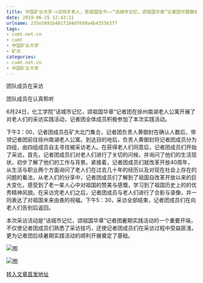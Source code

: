 ```yaml
---
title: 中国矿业大学->访同岁老人，思祖国往今——“话城市记忆，颂祖国华章”记者团开展敬老院采访实践活动 | cumt.net.cn
date: 2019-06-25 12:43:21
urlname: 235e5891b481f104df699a4b43556377
tags: 
- cumt.net.cn
- cumt
- 中国矿业大学
- 矿大
categories:
- cumt.net.cn
- 中国矿业大学
---
```



团队成员在采访

团队成员在认真聆听

6月24日，化工学院”话城市记忆，颂祖国华章“记者团在徐州南湖老人公寓开展了对老人们的采访实践活动，记者团全体成员积极参加了本次实践活动。

下午3：00，记者团成员在矿大北门集合，记者团负责人黄御封在确认人数后，带领记者团前往徐州南湖老人公寓。到达目的地后，负责人黄御封将记者团成员分为四组，由四组成员自主寻找被采访老人。在获得老人们同意后，记者团成员们开始了采访。首先，记者团成员们对老人们进行了关切的问候，并询问了他们的生活现状，初步了解了他们的工作与背景。紧接着，记者团成员们就改革开放40周年，从生活与职业两个方面询问了老人们在过去几十年的经历以及对现在社会上存在的问题的看法，从老人们的分享中，记者团成员们了解到了祖国自改革开放以来的巨大变化，感受到了老一辈人心中对祖国的赞美与感慨，学习到了祖国历史上的的优秀精神风貌。在采访完老人们之后，记者团成员与老人们进行了合影与录像，并一同表达了对祖国未来由衷的祝福。下午5：30，采访全部结束，记者团成员们在向老人们告别后返回。

本次采访活动是“话城市记忆，颂祖国华章”记者团暑期实践活动的一个重要开端，不仅使记者团成员们熟悉了采访技巧，还使记者团成员们在采访过程中受益匪浅，更为记者团后续暑期实践活动的顺利开展奠定了基础。



![图](http://xwzx.cumt.edu.cn/_upload/article/images/0c/52/ead1279e4de3b1186886161499e1/ed43e7c1-9a22-49f2-a6d0-51589dbab7b6.jpg)

![图](http://xwzx.cumt.edu.cn/_upload/article/images/0c/52/ead1279e4de3b1186886161499e1/2cb3e0d7-5247-4394-91f1-cf7b4e02eea3.jpg)

[转入文章首发地址](http://xwzx.cumt.edu.cn/18/c0/c523a530624/page.htm)